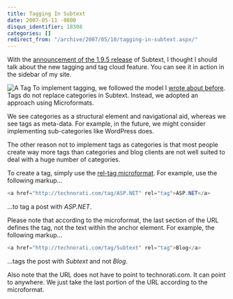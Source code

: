 ```yaml
---
title: Tagging In Subtext
date: 2007-05-11 -0800
disqus_identifier: 18308
categories: []
redirect_from: "/archive/2007/05/10/tagging-in-subtext.aspx/"
---
```


With the [announcement of the 1.9.5
release](https://haacked.com/archive/2007/05/11/subtext-1.9.5-release.aspx "Subtext 1.9.5 release announcement")
of Subtext, I thought I should talk about the new tagging and tag cloud
feature. You can see it in action in the sidebar of my site.

![A
Tag](https://haacked.com/images/haacked_com/WindowsLiveWriter/TaggingInSubtext_C85/atag4.jpg)
To implement tagging, we followed the model I [wrote about
before](https://haacked.com/archive/2006/09/27/Categories_vs_Tags.aspx "Categories vs Tags").
Tags do not replace categories in Subtext. Instead, we adopted an
approach using Microformats.

We see categories as a structural element and navigational aid, whereas
we see tags as meta-data. For example, in the future, we might consider
implementing sub-categories like WordPress does.

The other reason not to implement tags as categories is that most people
create way more tags than categories and blog clients are not well
suited to deal with a huge number of categories.

To create a tag, simply use the [rel-tag
microformat](http://microformats.org/wiki/rel-tag "rel-tag microformat").
For example, use the following markup...

```csharp
<a href="http://technorati.com/tag/ASP.NET" rel="tag">ASP.NET</a>
```

...to tag a post with *ASP.NET*.

Please note that according to the microformat, the last section of the
URL defines the tag, not the text within the anchor element. For
example, the following markup...

```csharp
<a href="http://technorati.com/tag/Subtext" rel="tag">Blog</a>
```

...tags the post with *Subtext* and not *Blog*.

Also note that the URL does not have to point to technorati.com. It can
point to anywhere. We just take the last portion of the URL according to
the microformat.

